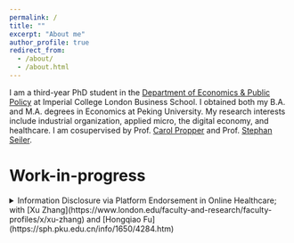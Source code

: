 ```yaml
---
permalink: /
title: ""
excerpt: "About me"
author_profile: true
redirect_from: 
  - /about/
  - /about.html
---
```


I am a third-year PhD student in the [Department of Economics & Public Policy](https://www.imperial.ac.uk/business-school/faculty-research/academic-areas/economics-public-policy/) at Imperial College London Business School. I obtained both my B.A. and M.A. degrees in Economics at Peking University. My research interests include industrial organization, applied micro, the digital economy, and healthcare. I am cosupervised by Prof. [Carol Propper](https://www.imperial.ac.uk/people/c.propper) and Prof. [Stephan Seiler](https://www.seilerstephan.com/). 


# Work-in-progress

<details>
<summary markdown='span'>
Information Disclosure via Platform Endorsement in Online Healthcare; with [Xu Zhang](https://www.london.edu/faculty-and-research/faculty-profiles/x/xu-zhang) and [Hongqiao Fu](https://sph.pku.edu.cn/info/1650/4284.htm)    
</summary>
</details>
<br/>
